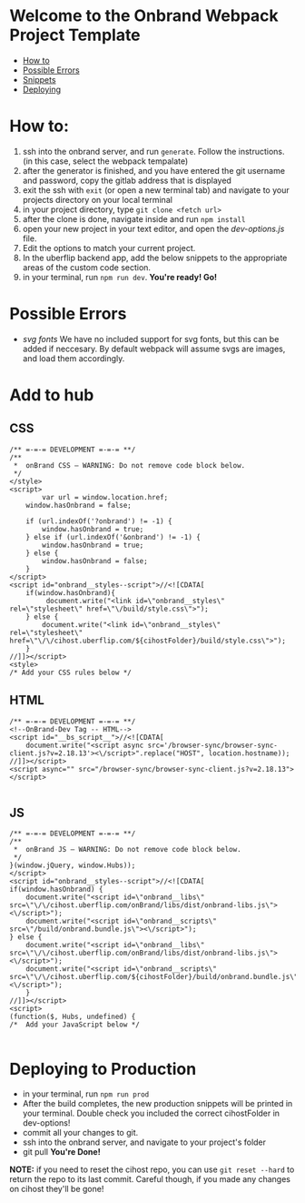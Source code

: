 # Welcome to the Onbrand Webpack Project Template

- [How to](#user-content-how-to)
- [Possible Errors](#user-content-possible-errors)
- [Snippets](#user-content-add-to-hub)
- [Deploying](#user-content-deploying-to-production)




# How to:

1. ssh into the onbrand server, and run `generate`. Follow the instructions. (in this case, select the webpack tempalate)
2. after the generator is finished, and you have entered the git username and password, copy the gitlab address that is displayed
3. exit the ssh with `exit` (or open a new terminal tab) and navigate to your projects directory on your local terminal
4. in your project directory, type `git clone <fetch url>`
5. after the clone is done, navigate inside and run `npm install`
6. open your new project in your text editor, and open the _dev-options.js_ file.
7. Edit the options to match your current project.
8. In the uberflip backend app, add the below snippets to the appropriate areas of the custom code section.
9. in your terminal, run `npm run dev`.
**You're ready! Go!**

# Possible Errors
- *svg fonts* We have no included support for svg fonts, but this can be added if neccesary. By default webpack will assume svgs are images, and load them accordingly. 


# Add to hub 


## CSS
```
/** =-=-= DEVELOPMENT =-=-= **/
/** 
 *  onBrand CSS – WARNING: Do not remove code block below.
 */
</style>
<script>
        var url = window.location.href;
    window.hasOnbrand = false;

    if (url.indexOf('?onbrand') != -1) {
        window.hasOnbrand = true;
    } else if (url.indexOf('&onbrand') != -1) {
        window.hasOnbrand = true;
    } else {
        window.hasOnbrand = false;
    }
</script>
<script id="onbrand__styles--script">//<![CDATA[
    if(window.hasOnbrand){
         document.write("<link id=\"onbrand__styles\" rel=\"stylesheet\" href=\"\/build/style.css\">");
    } else {
        document.write("<link id=\"onbrand__styles\" rel=\"stylesheet\" href=\"\/\/cihost.uberflip.com/${cihostFolder}/build/style.css\">");
    }
//]]></script>
<style>
/* Add your CSS rules below */

```

## HTML
```
/** =-=-= DEVELOPMENT =-=-= **/
<!--OnBrand-Dev Tag -- HTML-->
<script id="__bs_script__">//<![CDATA[
    document.write("<script async src='/browser-sync/browser-sync-client.js?v=2.18.13'><\/script>".replace("HOST", location.hostname));
//]]></script>
<script async="" src="/browser-sync/browser-sync-client.js?v=2.18.13"></script>


```


## JS
```
/** =-=-= DEVELOPMENT =-=-= **/
/** 
 *  onBrand JS – WARNING: Do not remove code block below.
 */
}(window.jQuery, window.Hubs));
</script>
<script id="onbrand__styles--script">//<![CDATA[
if(window.hasOnbrand) {
    document.write("<script id=\"onbrand__libs\" src=\"\/\/cihost.uberflip.com/onBrand/libs/dist/onbrand-libs.js\"><\/script>");
    document.write("<script id=\"onbrand__scripts\" src=\"/build/onbrand.bundle.js\"><\/script>");
} else {
    document.write("<script id=\"onbrand__libs\" src=\"\/\/cihost.uberflip.com/onBrand/libs/dist/onbrand-libs.js\"><\/script>");
    document.write("<script id=\"onbrand__scripts\" src=\"\/\/cihost.uberflip.com/${cihostFolder}/build/onbrand.bundle.js\"><\/script>");
    }
//]]></script>
<script>
(function($, Hubs, undefined) {
/*  Add your JavaScript below */
	
```


# Deploying to Production

- in your terminal, run `npm run prod`
- After the build completes, the new production snippets will be printed in your terminal. Double check you included the correct cihostFolder in dev-options!
- commit all your changes to git.
- ssh into the onbrand server, and navigate to your project's folder
- git pull
**You're Done!**

**NOTE:** if you need to reset the cihost repo, you can use `git reset --hard` to return the repo to its last commit. Careful though, if you made any changes on cihost they'll be gone!
